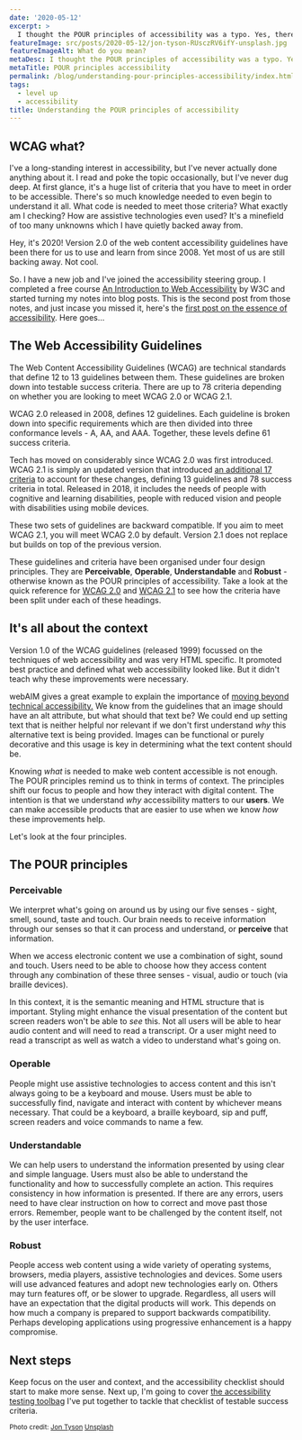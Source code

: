 ```yaml
---
date: '2020-05-12'
excerpt: >
  I thought the POUR principles of accessibility was a typo. Yes, there's four principles. But no, it wasn't a typo and here is what POUR actually means.
featureImage: src/posts/2020-05-12/jon-tyson-RUsczRV6ifY-unsplash.jpg
featureImageAlt: What do you mean?
metaDesc: I thought the POUR principles of accessibility was a typo. Yes, there's four principles. But no, it wasn't a typo and here is what POUR actually means.
metaTitle: POUR principles accessibility
permalink: /blog/understanding-pour-principles-accessibility/index.html
tags:
  - level up
  - accessibility
title: Understanding the POUR principles of accessibility
---
```


## WCAG what?

I've a long-standing interest in accessibility, but I've never actually done anything about it. I read and poke the topic occasionally, but I've never dug deep. At first glance, it's a huge list of criteria that you have to meet in order to be accessible. There's so much knowledge needed to even begin to understand it all. What code is needed to meet those criteria? What exactly am I checking? How are assistive technologies even used? It's a minefield of too many unknowns which I have quietly backed away from.

Hey, it's 2020! Version 2.0 of the web content accessibility guidelines have been there for us to use and learn from since 2008. Yet most of us are still backing away. Not cool.

So. I have a new job and I've joined the accessibility steering group. I completed a free course [An Introduction to Web Accessibility][3] by W3C and started turning my notes into blog posts. This is the second post from those notes, and just incase you missed it, here's the [first post on the essence of accessibility][4]. Here goes...

## The Web Accessibility Guidelines

The Web Content Accessibility Guidelines (WCAG) are technical standards that define 12 to 13 guidelines between them. These guidelines are broken down into testable success criteria. There are up to 78 criteria depending on whether you are looking to meet WCAG 2.0 or WCAG 2.1.

WCAG 2.0 released in 2008, defines 12 guidelines. Each guideline is broken down into specific requirements which are then divided into three conformance levels - A, AA, and AAA. Together, these levels define 61 success criteria.

Tech has moved on considerably since WCAG 2.0 was first introduced. WCAG 2.1 is simply an updated version that introduced [an additional 17 criteria][5] to account for these changes, defining 13 guidelines and 78 success criteria in total. Released in 2018, it includes the needs of people with cognitive and learning disabilities, people with reduced vision and people with disabilities using mobile devices.

These two sets of guidelines are backward compatible. If you aim to meet WCAG 2.1, you will meet WCAG 2.0 by default. Version 2.1 does not replace but builds on top of the previous version.

These guidelines and criteria have been organised under four design principles. They are **Perceivable**, **Operable**, **Understandable** and **Robust** - otherwise known as the POUR principles of accessibility. Take a look at the quick reference for [WCAG 2.0][6] and [WCAG 2.1][7] to see how the criteria have been split under each of these headings.

## It's all about the context

Version 1.0 of the WCAG guidelines (released 1999) focussed on the techniques of web accessibility and was very HTML specific. It promoted best practice and defined what web accessibility looked like. But it didn't teach why these improvements were necessary.

webAIM gives a great example to explain the importance of [moving beyond technical accessibility.][8] We know from the guidelines that an image should have an alt attribute, but what should that text be? We could end up setting text that is neither helpful nor relevant if we don't first understand _why_ this alternative text is being provided. Images can be functional or purely decorative and this usage is key in determining what the text content should be.

Knowing _what_ is needed to make web content accessible is not enough. The POUR principles remind us to think in terms of context. The principles shift our focus to people and how they interact with digital content. The intention is that we understand _why_ accessibility matters to our **users**. We can make accessible products that are easier to use when we know _how_ these improvements help.

Let's look at the four principles.

## The POUR principles

### Perceivable

We interpret what's going on around us by using our five senses - sight, smell, sound, taste and touch. Our brain needs to receive information through our senses so that it can process and understand, or **perceive** that information.

When we access electronic content we use a combination of sight, sound and touch. Users need to be able to choose how they access content through any combination of these three senses - visual, audio or touch (via braille devices).

In this context, it is the semantic meaning and HTML structure that is important. Styling might enhance the visual presentation of the content but screen readers won't be able to _see_ this. Not all users will be able to hear audio content and will need to read a transcript. Or a user might need to read a transcript as well as watch a video to understand what's going on.

### Operable

People might use assistive technologies to access content and this isn't always going to be a keyboard and mouse. Users must be able to successfully find, navigate and interact with content by whichever means necessary. That could be a keyboard, a braille keyboard, sip and puff, screen readers and voice commands to name a few.

### Understandable

We can help users to understand the information presented by using clear and simple language. Users must also be able to understand the functionality and how to successfully complete an action. This requires consistency in how information is presented. If there are any errors, users need to have clear instruction on how to correct and move past those errors. Remember, people want to be challenged by the content itself, not by the user interface.

### Robust

People access web content using a wide variety of operating systems, browsers, media players, assistive technologies and devices. Some users will use advanced features and adopt new technologies early on. Others may turn features off, or be slower to upgrade. Regardless, all users will have an expectation that the digital products will work. This depends on how much a company is prepared to support backwards compatibility. Perhaps developing applications using progressive enhancement is a happy compromise.

## Next steps

Keep focus on the user and context, and the accessibility checklist should start to make more sense. Next up, I'm going to cover [the accessibility testing toolbag][9] I've put together to tackle that checklist of testable success criteria.

<small>Photo credit: [Jon Tyson][1] [Unsplash][2]</small>

 [1]: https://unsplash.com/@jontyson?utm_source=unsplash&utm_medium=referral&utm_content=creditCopyText
 [2]: https://unsplash.com/s/photos/confusion?utm_source=unsplash&utm_medium=referral&utm_content=creditCopyText
 [3]: https://courses.edx.org/courses/course-v1:W3Cx+WAI0.1x+3T2019/course/
 [4]: /blog/the-essence-of-accessibility/
 [5]: https://www.w3.org/WAI/standards-guidelines/wcag/new-in-21/
 [6]: https://www.w3.org/WAI/standards-guidelines/wcag/20/glance/
 [7]: https://www.w3.org/WAI/standards-guidelines/wcag/glance/
 [8]: https://webaim.org/articles/pour/#beyond
 [9]: /blog/the-accessibility-testing-tool-bag
